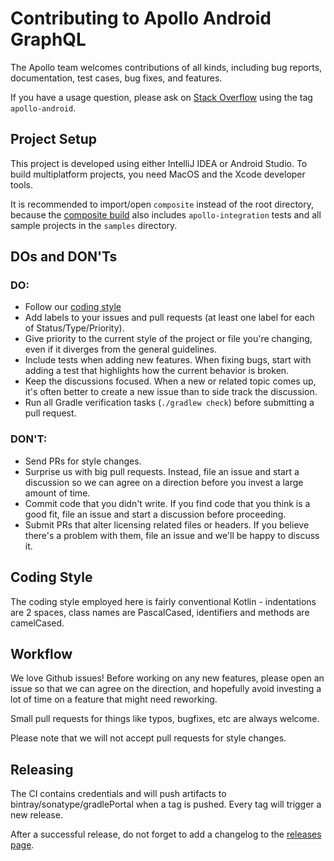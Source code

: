 Contributing to Apollo Android GraphQL 
======================================

The Apollo team welcomes contributions of all kinds, including bug reports, documentation, test cases, bug fixes, and features.

If you have a usage question, please ask on [Stack Overflow](https://stackoverflow.com/) using the tag `apollo-android`.

Project Setup
-------------

This project is developed using either IntelliJ IDEA or Android Studio. To build multiplatform projects, you need MacOS and the Xcode developer tools.
 
It is recommended to import/open `composite` instead of the root directory, because the [composite build](https://docs.gradle.org/current/userguide/composite_builds.html) also includes `apollo-integration` tests and all sample projects in the `samples` directory.

DOs and DON'Ts
--------------

### DO:

* Follow our [coding style](#coding-style)
* Add labels to your issues and pull requests (at least one label for each of Status/Type/Priority).
* Give priority to the current style of the project or file you're changing, even if it diverges from the general guidelines.
* Include tests when adding new features. When fixing bugs, start with adding a test that highlights how the current behavior is broken.
* Keep the discussions focused. When a new or related topic comes up, it's often better to create a new issue than to side track the discussion.
* Run all Gradle verification tasks (`./gradlew check`) before submitting a pull request.

### DON'T:

* Send PRs for style changes.
* Surprise us with big pull requests. Instead, file an issue and start a discussion so we can agree on a direction before you invest a large amount of time.
* Commit code that you didn't write. If you find code that you think is a good fit, file an issue and start a discussion before proceeding.
* Submit PRs that alter licensing related files or headers. If you believe there's a problem with them, file an issue and we'll be happy to discuss it.


Coding Style
------------

The coding style employed here is fairly conventional Kotlin - indentations are 2 spaces, class
names are PascalCased, identifiers and methods are camelCased.    

Workflow
--------

We love Github issues!  Before working on any new features, please open an issue so that we can agree on the
direction, and hopefully avoid investing a lot of time on a feature that might need reworking.

Small pull requests for things like typos, bugfixes, etc are always welcome.

Please note that we will not accept pull requests for style changes.

Releasing
--------

The CI contains credentials and will push artifacts to bintray/sonatype/gradlePortal when a tag is pushed. Every tag will trigger a new release.

After a successful release, do not forget to add a changelog to the [releases page](https://github.com/apollographql/apollo-android/releases).
